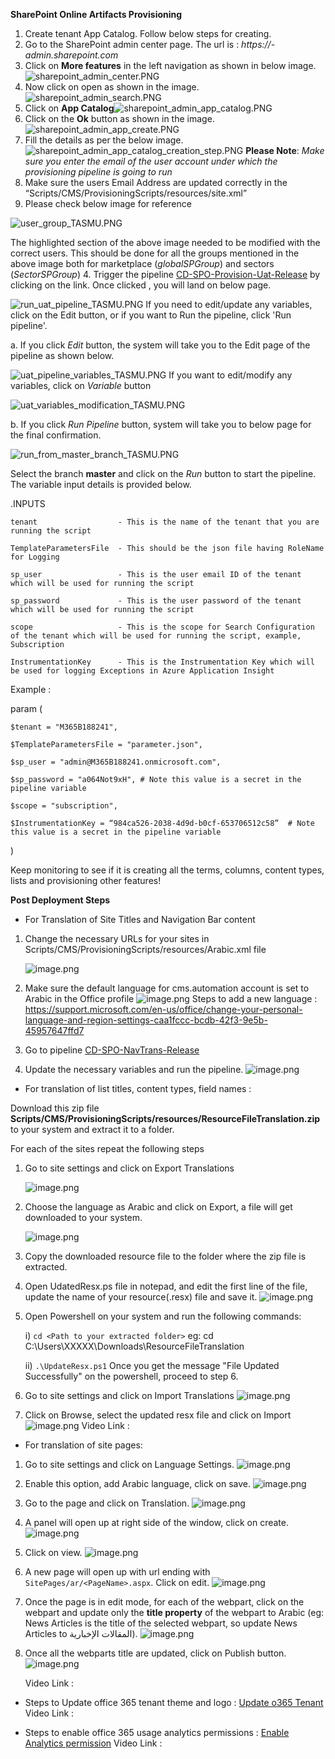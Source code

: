 **SharePoint Online Artifacts Provisioning** 
 
1. Create tenant App Catalog. Follow below steps for creating.
2. Go to the SharePoint admin center page. The url is : *https://<tenant-name>-admin.sharepoint.com*
3. Click on **More features** in the left navigation as shown in below image.![sharepoint_admin_center.PNG](/.attachments/sharepoint_admin_center-eff52635-4598-4e8c-989c-4ef303cc369b.PNG)
4. Now click on open as shown in the image.![sharepoint_admin_search.PNG](/.attachments/sharepoint_admin_search-069a69ce-1259-42fb-a432-b5cb8d84ae7e.PNG)
5. Click on **App Catalog**![sharepoint_admin_app_catalog.PNG](/.attachments/sharepoint_admin_app_catalog-03abb494-1721-42f4-9e06-d9afa26216ae.PNG)
6. Click on the **Ok** button as shown in the image.![sharepoint_admin_app_create.PNG](/.attachments/sharepoint_admin_app_create-7c95dbb4-78e7-45ea-aac4-b940f974bff6.PNG)
7. Fill the details as per the below image.![sharepoint_admin_app_catalog_creation_step.PNG](/.attachments/sharepoint_admin_app_catalog_creation_step-42e0d888-6617-4c99-a3f3-bdb877d0678b.PNG) **Please Note**: *Make sure you enter the email of the user account under which the provisioning pipeline is going to run*
2. Make sure the users Email Address are updated correctly in the “Scripts/CMS/ProvisioningScripts/resources/site.xml”
3. Please check below image for reference

![user_group_TASMU.PNG](/.attachments/user_group_TASMU-e3955649-ead0-4abc-a669-f794bb5b1eda.PNG)

The highlighted section of the above image needed to be modified with the correct users. This should be done for all the groups mentioned in the above image both for marketplace (*globalSPGroup*) and sectors (*SectorSPGroup*)
4. Trigger the pipeline [CD-SPO-Provision-Uat-Release](https://dev.azure.com/TASMUCP/TASMU%20Central%20Platform/_build?definitionId=593) by clicking on the link.
Once clicked , you will land on below page. 

![run_uat_pipeline_TASMU.PNG](/.attachments/run_uat_pipeline_TASMU-129db537-c02b-4c8c-bbb6-b513e0d37b8e.PNG)
If you need to edit/update any variables, click on the Edit button, or if you want to Run the pipeline, click 'Run pipeline'.

a. If you click *Edit* button, the system will take you to the Edit page of the pipeline as shown below.

![uat_pipeline_variables_TASMU.PNG](/.attachments/uat_pipeline_variables_TASMU-fc9bc749-8a1f-4207-9be3-7c050afc10be.PNG)
If you want to edit/modify any variables, click on *Variable* button

![uat_variables_modification_TASMU.PNG](/.attachments/uat_variables_modification_TASMU-32818179-5b19-4fd2-91a7-87c0558f0e3e.PNG)

b. If you click *Run Pipeline* button, system will take you to below page for the final confirmation. 

![run_from_master_branch_TASMU.PNG](/.attachments/run_from_master_branch_TASMU-7a6e57a4-1692-4978-b9eb-598aa7891a9e.PNG)

Select the branch **master** and click on the *Run* button to start the pipeline. 
The variable input details is provided below. 

.INPUTS 

  

    tenant                  - This is the name of the tenant that you are running the script 

    TemplateParametersFile  - This should be the json file having RoleName for Logging 

    sp_user                 - This is the user email ID of the tenant which will be used for running the script 

    sp_password             - This is the user password of the tenant which will be used for running the script 

    scope                   - This is the scope for Search Configuration of the tenant which will be used for running the script, example, Subscription 

    InstrumentationKey      - This is the Instrumentation Key which will be used for logging Exceptions in Azure Application Insight  

  

Example :  

param ( 

    $tenant = "M365B188241", 

    $TemplateParametersFile = "parameter.json", 

    $sp_user = "admin@M365B188241.onmicrosoft.com", 

    $sp_password = "a064Not9xH", # Note this value is a secret in the pipeline variable

    $scope = "subscription", 

    $InstrumentationKey = “984ca526-2038-4d9d-b0cf-653706512c58”  # Note this value is a secret in the pipeline variable

) 



  Keep monitoring to see if it is creating all the terms, columns, content types, lists and provisioning other features! 

**Post Deployment Steps**
- For Translation of Site Titles and Navigation Bar content

1. Change the necessary URLs for your sites in Scripts/CMS/ProvisioningScripts/resources/Arabic.xml file

     ![image.png](/.attachments/image-d50715f4-2390-4b54-a74d-0d0e69009d18.png)
 
1. Make sure the default language for cms.automation account is set to Arabic in the Office profile
     ![image.png](/.attachments/image-da51dc53-4c85-4e2d-ac44-176896a27e7f.png)
     Steps to add a new language : https://support.microsoft.com/en-us/office/change-your-personal-language-and-region-settings-caa1fccc-bcdb-42f3-9e5b-45957647ffd7
1. Go to pipeline [CD-SPO-NavTrans-Release](https://dev.azure.com/TASMUCP/TASMU%20Central%20Platform/_build?definitionId=722)
1. Update the necessary variables and run the pipeline.
     ![image.png](/.attachments/image-987edea8-bafa-4bac-91ac-1e1080cbd883.png)

- For translation of list titles, content types, field names :

 Download this zip file **Scripts/CMS/ProvisioningScripts/resources/ResourceFileTranslation.zip** to your system and extract it to a folder.
 
For each of the sites repeat the following steps
1. Go to site settings and click on Export Translations

     ![image.png](/.attachments/image-8af24e25-4685-4883-aa63-d429b65c9786.png)
1. Choose the language as Arabic and click on Export, a file will get downloaded to your system.

     ![image.png](/.attachments/image-9bf1df77-9f48-4509-b216-b5584f717b38.png)
1. Copy the downloaded resource file to the folder where the zip file is extracted.    
1. Open UdatedResx.ps file in notepad, and edit the first line of the file, update the name of your resource(.resx) file and save it.
   ![image.png](/.attachments/image-ce5232e5-0984-42a2-b60e-8f2ffeb28a2b.png)
1. Open Powershell on your system and run the following commands:

    i) `cd <Path to your extracted folder>` eg: cd C:\Users\XXXXX\Downloads\ResourceFileTranslation

   ii) `.\UpdateResx.ps1`
Once you get the message "File Updated Successfully" on the powershell, proceed to step 6. 
1. Go to site settings and click on Import Translations
     ![image.png](/.attachments/image-c35e80ae-eb45-4207-8a20-9de2cac55ca0.png)
1. Click on Browse, select the updated resx file and click on Import
     ![image.png](/.attachments/image-66e202fa-990a-4b7e-a735-993793180dd7.png)
Video Link :
- For translation of site pages:
1. Go to site settings and click on Language Settings.
![image.png](/.attachments/image-dd61eafd-6f90-465c-9491-18ac86119305.png)
2. Enable this option, add Arabic language, click on save.
![image.png](/.attachments/image-01c0fd34-543c-4f3d-962b-ac7f9176a2a5.png)
3. Go to the page and click on Translation.
![image.png](/.attachments/image-8e0f24fd-2e11-4b24-bdee-f27677ee4db0.png)
4. A panel will open up at right side of the window, click on create.
![image.png](/.attachments/image-18070354-8942-49cb-b428-ef0e7de78b03.png)
5. Click on view.
![image.png](/.attachments/image-b2262867-9ae7-4e7c-a439-3bdb7dae3215.png)
6. A new page will open up with url ending with `SitePages/ar/<PageName>.aspx`. Click on edit.
![image.png](/.attachments/image-e99848e5-e9c5-44f6-8730-32e085b5ea43.png)
7. Once the page is in edit mode, for each of the webpart, click on the webpart and update only the **title property** of the webpart to Arabic (eg: News Articles is the title of the selected webpart, so update News Articles to المقالات الإخبارية).
![image.png](/.attachments/image-7b99ad7f-17cd-44fb-b4f0-87871b9bb5f6.png)
8. Once all the webparts title are updated, click on Publish button. 
![image.png](/.attachments/image-f3c0b594-6e51-490f-9822-e8be823e6b27.png)

   Video Link :

- Steps to Update office 365 tenant theme and logo : [Update o365 Tenant](https://docs.microsoft.com/en-us/microsoft-365/admin/setup/customize-your-organization-theme?view=o365-worldwide)
Video Link :

- Steps to enable office 365 usage analytics permissions : [Enable Analytics permission](https://docs.microsoft.com/en-us/microsoft-365/admin/usage-analytics/enable-usage-analytics?view=o365-worldwide)
Video Link :